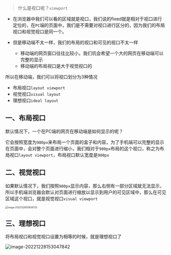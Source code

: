 > 什么是视口呢？`viewport`

- 在浏览器中我们可以看的区域就是视口，我们说的fixed就是相对于视口进行定位的，在`PC`端的页面中，我们是不需要对视口进行区分的，因为我们的布局视口和视觉视口是同一个。

- 但是移动端不太一样，我们的布局的视口和可见的视口不太一样
  - 移动端的网页窗口往往比较小，我们坑会希望一个大的网页在移动端可以完整的显示
  - 移动端的布局视口是大于视觉视口的

所以在移动端，我们可以将视口划分为3种情况

- 布局视口`layout viewport`
- 视觉视口`visual layout`
- 理想视口`ideal layout`

## 一、布局视口

默认情况下，一个在PC端的网页在移动端是如何显示的呢？

它会按照宽度为`980px`来布局一个页面的盒子和内容，为了手机端可以完整的显示在页面中，会对整个页面进行缩小，我们相对于`980px`布局的这个视口，称之为布局视口`layout viewport`，布局视口默认宽度是`980px`

## 二、视觉视口

如果默认情况下，我们按照`980px`显示内容，那么右侧有一部分区域就无法显示，所以手机端浏览器会默认对页面进行缩放以显示到用户的可见区域中，那么在可见区域这个视口，就是视觉视口`visual viewport`

<img src="https://gitlab.com/lijing-2008/blogpic/-/raw/main/pictures/2022/12/28_15_16_34_image-20221228151634725.png" alt="image-20221228151634725" style="zoom:50%;" />

## 三、理想视口

将布局视口和视觉视口设置为相等的时候，就是理想视口了

![image-20221228153047842](https://gitlab.com/lijing-2008/blogpic/-/raw/main/pictures/2022/12/28_15_30_47_image-20221228153047842.png)